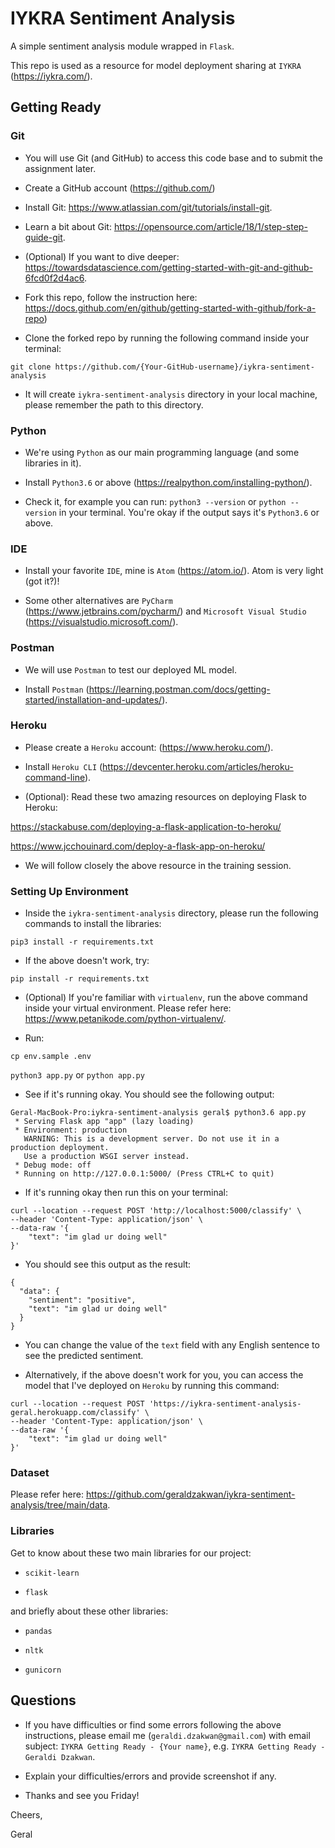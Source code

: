 # IYKRA Sentiment Analysis

A simple sentiment analysis module wrapped in `Flask`.

This repo is used as a resource for model deployment sharing at `IYKRA` (https://iykra.com/).

## Getting Ready

### Git

- You will use Git (and GitHub) to access this code base and to submit the assignment later.

- Create a GitHub account (https://github.com/)

- Install Git: https://www.atlassian.com/git/tutorials/install-git.

- Learn a bit about Git: https://opensource.com/article/18/1/step-step-guide-git.

- (Optional) If you want to dive deeper: https://towardsdatascience.com/getting-started-with-git-and-github-6fcd0f2d4ac6.

- Fork this repo, follow the instruction here: https://docs.github.com/en/github/getting-started-with-github/fork-a-repo)

- Clone the forked repo by running the following command inside your terminal:

`git clone https://github.com/{Your-GitHub-username}/iykra-sentiment-analysis`

- It will create `iykra-sentiment-analysis` directory in your local machine, please remember the path to this directory.

### Python

- We're using `Python` as our main programming language (and some libraries in it).

- Install `Python3.6` or above (https://realpython.com/installing-python/).

- Check it, for example you can run: `python3 --version` or `python --version` in your terminal.
  You're okay if the output says it's `Python3.6` or above.

### IDE

- Install your favorite `IDE`, mine is `Atom` (https://atom.io/). Atom is very light (got it?)!

- Some other alternatives are `PyCharm` (https://www.jetbrains.com/pycharm/) and `Microsoft Visual Studio` (https://visualstudio.microsoft.com/).

### Postman

- We will use `Postman` to test our deployed ML model.

- Install `Postman` (https://learning.postman.com/docs/getting-started/installation-and-updates/).

### Heroku

- Please create a `Heroku` account: (https://www.heroku.com/).

- Install `Heroku CLI` (https://devcenter.heroku.com/articles/heroku-command-line).

- (Optional): Read these two amazing resources on deploying Flask to Heroku:

https://stackabuse.com/deploying-a-flask-application-to-heroku/

https://www.jcchouinard.com/deploy-a-flask-app-on-heroku/

- We will follow closely the above resource in the training session.

### Setting Up Environment

- Inside the `iykra-sentiment-analysis` directory, please run the following commands to install the libraries:

`pip3 install -r requirements.txt`

- If the above doesn't work, try:

`pip install -r requirements.txt`

- (Optional) If you're familiar with `virtualenv`, run the above command inside your virtual environment.
  Please refer here: https://www.petanikode.com/python-virtualenv/.

- Run:

`cp env.sample .env`

`python3 app.py` or `python app.py`

- See if it's running okay. You should see the following output:

```
Geral-MacBook-Pro:iykra-sentiment-analysis geral$ python3.6 app.py
 * Serving Flask app "app" (lazy loading)
 * Environment: production
   WARNING: This is a development server. Do not use it in a production deployment.
   Use a production WSGI server instead.
 * Debug mode: off
 * Running on http://127.0.0.1:5000/ (Press CTRL+C to quit)
 ```

- If it's running okay then run this on your terminal:

```
curl --location --request POST 'http://localhost:5000/classify' \
--header 'Content-Type: application/json' \
--data-raw '{
    "text": "im glad ur doing well"
}'
```

- You should see this output as the result:

```
{
  "data": {
    "sentiment": "positive",
    "text": "im glad ur doing well"
  }
}
```

- You can change the value of the `text` field with any English sentence to see the predicted sentiment.

- Alternatively, if the above doesn't work for you, you can access the model that I've deployed on `Heroku` by running this command:

```
curl --location --request POST 'https://iykra-sentiment-analysis-geral.herokuapp.com/classify' \
--header 'Content-Type: application/json' \
--data-raw '{
    "text": "im glad ur doing well"
}'
```

### Dataset

Please refer here: https://github.com/geraldzakwan/iykra-sentiment-analysis/tree/main/data.

### Libraries

Get to know about these two main libraries for our project:

- `scikit-learn`

- `flask`

and briefly about these other libraries:

- `pandas`

- `nltk`

- `gunicorn`

## Questions

- If you have difficulties or find some errors following the above instructions, please email me (`geraldi.dzakwan@gmail.com`) with email subject: `IYKRA Getting Ready - {Your name}`, e.g. `IYKRA Getting Ready - Geraldi Dzakwan`.

- Explain your difficulties/errors and provide screenshot if any.

- Thanks and see you Friday!

Cheers,

Geral
